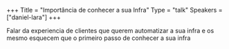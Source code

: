 +++
Title = "Importância de conhecer a sua Infra"
Type = "talk"
Speakers = ["daniel-lara"]
+++

Falar da experiencia de clientes que querem automatizar a sua infra e os mesmo esquecem que o primeiro passo de conhecer a sua infra
